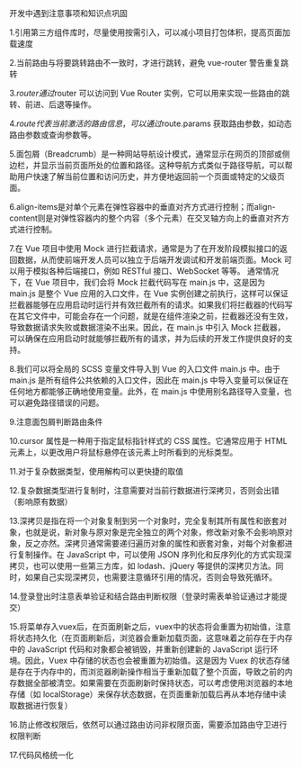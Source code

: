 开发中遇到注意事项和知识点巩固

1.引用第三方组件库时，尽量使用按需引入，可以减小项目打包体积，提高页面加载速度

2.当前路由与将要跳转路由不一致时，才进行跳转，避免 vue-router 警告重复跳转

3.$router 通过$router 可以访问到 Vue Router 实例，它可以用来实现一些路由的跳转、前进、后退等操作。

4.$route 代表当前激活的路由信息，可以通过$route.params 获取路由参数，如动态路由参数或查询参数等。

5.面包屑（Breadcrumb）是一种网站导航设计模式，通常显示在网页的顶部或侧边栏，并显示当前页面所处的位置和路径。这种导航方式类似于路径导航，可以帮助用户快速了解当前位置和访问历史，并方便地返回前一个页面或特定的父级页面。

6.align-items是对单个元素在弹性容器中的垂直对齐方式进行控制；而align-content则是对弹性容器内的整个内容（多个元素）在交叉轴方向上的垂直对齐方式进行控制。

7.在 Vue 项目中使用 Mock 进行拦截请求，通常是为了在开发阶段模拟接口的返回数据，从而使前端开发人员可以独立于后端开发调试和开发前端页面。Mock 可以用于模拟各种后端接口，例如 RESTful 接口、WebSocket 等等。
通常情况下，在 Vue 项目中，我们会将 Mock 拦截代码写在 main.js 中，这是因为 main.js 是整个 Vue 应用的入口文件，在 Vue 实例创建之前执行，这样可以保证拦截器能够在应用启动时运行并有效拦截所有的请求。如果我们将拦截器的代码写在其它文件中，可能会存在一个问题，就是在组件渲染之前，拦截器还没有生效，导致数据请求失败或数据渲染不出来。因此，在 main.js 中引入 Mock 拦截器，可以确保在应用启动时就能够拦截所有的请求，并为后续的开发工作提供良好的支持。

8.我们可以将全局的 SCSS 变量文件导入到 Vue 的入口文件 main.js 中。由于 main.js 是所有组件公共依赖的入口文件，因此在 main.js 中导入变量可以保证在任何地方都能够正确地使用变量。此外，在 main.js 中使用别名路径导入变量，也可以避免路径错误的问题。

9.注意面包屑判断路由条件

10.cursor 属性是一种用于指定鼠标指针样式的 CSS 属性。它通常应用于 HTML 元素上，以更改用户将鼠标悬停在该元素上时所看到的光标类型。

11.对于复杂数据类型，使用解构可以更快捷的取值

12.复杂数据类型进行复制时，注意需要对当前行数据进行深拷贝，否则会出错（影响原有数据）

13.深拷贝是指在将一个对象复制到另一个对象时，完全复制其所有属性和嵌套对象，也就是说，新对象与原对象是完全独立的两个对象，修改新对象不会影响原对象，反之亦然。深拷贝通常需要递归遍历对象的属性和嵌套对象，对每个对象都进行复制操作。在 JavaScript 中，可以使用 JSON 序列化和反序列化的方式实现深拷贝，也可以使用一些第三方库，如 lodash、jQuery 等提供的深拷贝方法。同时，如果自己实现深拷贝，也需要注意循环引用的情况，否则会导致死循环。

14.登录登出时注意表单验证和结合路由判断权限（登录时需表单验证通过才能提交）

15.将菜单存入vuex后，在页面刷新之后，vuex中的状态将会重置为初始值，注意将状态持久化（在页面刷新后，浏览器会重新加载页面，这意味着之前存在于内存中的 JavaScript 代码和对象都会被销毁，并重新创建新的 JavaScript 运行环境。因此，Vuex 中存储的状态也会被重置为初始值。这是因为 Vuex 的状态存储是存在于内存中的，而浏览器刷新操作相当于重新加载了整个页面，导致之前的内存数据全部被清空。如果需要在页面刷新时保持状态，可以考虑使用浏览器的本地存储（如 localStorage）来保存状态数据，在页面重新加载后再从本地存储中读取数据进行恢复）

16.防止修改权限后，依然可以通过路由访问非权限页面，需要添加路由守卫进行权限判断

17.代码风格统一化